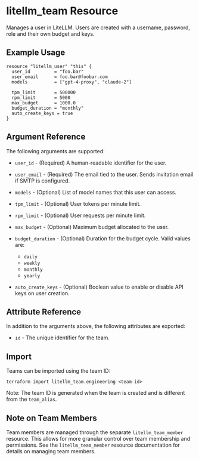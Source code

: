 # litellm_team Resource

Manages a user in LiteLLM. Users are created with a username, password, role and their own budget and keys.

## Example Usage

```hcl
resource "litellm_user" "this" {
  user_id         = "foo.bar"
  user_email      = foo.bar@foobar.com
  models          = ["gpt-4-proxy", "claude-2"]

  tpm_limit       = 500000
  rpm_limit       = 5000
  max_budget      = 1000.0
  budget_duration = "monthly"
  auto_create_keys = true
}
```

## Argument Reference

The following arguments are supported:

* `user_id` - (Required) A human-readable identifier for the user.

* `user_email` - (Required) The email tied to the user. Sends invitation email if SMTP is configured.

* `models` - (Optional) List of model names that this user can access.


* `tpm_limit` - (Optional) User tokens per minute limit.

* `rpm_limit` - (Optional) User requests per minute limit.

* `max_budget` - (Optional) Maximum budget allocated to the user.

* `budget_duration` - (Optional) Duration for the budget cycle. Valid values are:
  * `daily`
  * `weekly`
  * `monthly`
  * `yearly`

* `auto_create_keys` - (Optional) Boolean value to enable or disable API keys on user creation.

## Attribute Reference

In addition to the arguments above, the following attributes are exported:

* `id` - The unique identifier for the team.

## Import

Teams can be imported using the team ID:

```shell
terraform import litellm_team.engineering <team-id>
```

Note: The team ID is generated when the team is created and is different from the `team_alias`.

## Note on Team Members

Team members are managed through the separate `litellm_team_member` resource. This allows for more granular control over team membership and permissions. See the `litellm_team_member` resource documentation for details on managing team members.
